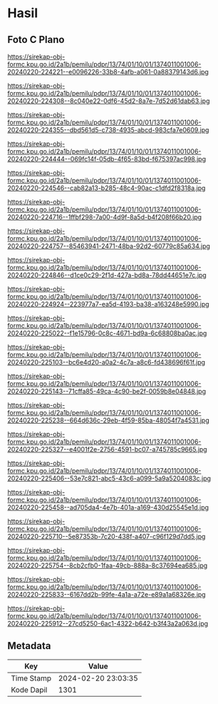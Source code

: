 # Hasil

## Foto C Plano

https://sirekap-obj-formc.kpu.go.id/2a1b/pemilu/pdpr/13/74/01/10/01/1374011001006-20240220-224221--e0096226-33b8-4afb-a061-0a88379143d6.jpg

https://sirekap-obj-formc.kpu.go.id/2a1b/pemilu/pdpr/13/74/01/10/01/1374011001006-20240220-224308--8c040e22-0df6-45d2-8a7e-7d52d61dab63.jpg

https://sirekap-obj-formc.kpu.go.id/2a1b/pemilu/pdpr/13/74/01/10/01/1374011001006-20240220-224355--dbd561d5-c738-4935-abcd-983cfa7e0609.jpg

https://sirekap-obj-formc.kpu.go.id/2a1b/pemilu/pdpr/13/74/01/10/01/1374011001006-20240220-224444--069fc14f-05db-4f65-83bd-f675397ac998.jpg

https://sirekap-obj-formc.kpu.go.id/2a1b/pemilu/pdpr/13/74/01/10/01/1374011001006-20240220-224546--cab82a13-b285-48c4-90ac-c1dfd2f8318a.jpg

https://sirekap-obj-formc.kpu.go.id/2a1b/pemilu/pdpr/13/74/01/10/01/1374011001006-20240220-224716--1ffbf298-7a00-4d9f-8a5d-b4f208f66b20.jpg

https://sirekap-obj-formc.kpu.go.id/2a1b/pemilu/pdpr/13/74/01/10/01/1374011001006-20240220-224757--85463941-2471-48ba-92d2-60779c85a634.jpg

https://sirekap-obj-formc.kpu.go.id/2a1b/pemilu/pdpr/13/74/01/10/01/1374011001006-20240220-224846--d1ce0c29-2f1d-427a-bd8a-78dd44651e7c.jpg

https://sirekap-obj-formc.kpu.go.id/2a1b/pemilu/pdpr/13/74/01/10/01/1374011001006-20240220-224924--223977a7-ea5d-4193-ba38-a163248e5990.jpg

https://sirekap-obj-formc.kpu.go.id/2a1b/pemilu/pdpr/13/74/01/10/01/1374011001006-20240220-225022--f1e15796-0c8c-4671-bd9a-6c68808ba0ac.jpg

https://sirekap-obj-formc.kpu.go.id/2a1b/pemilu/pdpr/13/74/01/10/01/1374011001006-20240220-225103--bc6e4d20-a0a2-4c7a-a8c6-fd438696f61f.jpg

https://sirekap-obj-formc.kpu.go.id/2a1b/pemilu/pdpr/13/74/01/10/01/1374011001006-20240220-225143--71cffa85-49ca-4c90-be2f-0059b8e04848.jpg

https://sirekap-obj-formc.kpu.go.id/2a1b/pemilu/pdpr/13/74/01/10/01/1374011001006-20240220-225238--664d636c-29eb-4f59-85ba-48054f7a4531.jpg

https://sirekap-obj-formc.kpu.go.id/2a1b/pemilu/pdpr/13/74/01/10/01/1374011001006-20240220-225327--e4001f2e-2756-4591-bc07-a745785c9665.jpg

https://sirekap-obj-formc.kpu.go.id/2a1b/pemilu/pdpr/13/74/01/10/01/1374011001006-20240220-225406--53e7c821-abc5-43c6-a099-5a9a5204083c.jpg

https://sirekap-obj-formc.kpu.go.id/2a1b/pemilu/pdpr/13/74/01/10/01/1374011001006-20240220-225458--ad705da4-4e7b-401a-a169-430d25545e1d.jpg

https://sirekap-obj-formc.kpu.go.id/2a1b/pemilu/pdpr/13/74/01/10/01/1374011001006-20240220-225710--5e87353b-7c20-438f-a407-c96f129d7dd5.jpg

https://sirekap-obj-formc.kpu.go.id/2a1b/pemilu/pdpr/13/74/01/10/01/1374011001006-20240220-225754--8cb2cfb0-1faa-49cb-888a-8c37694ea685.jpg

https://sirekap-obj-formc.kpu.go.id/2a1b/pemilu/pdpr/13/74/01/10/01/1374011001006-20240220-225833--6167dd2b-99fe-4a1a-a72e-e89a1a68326e.jpg

https://sirekap-obj-formc.kpu.go.id/2a1b/pemilu/pdpr/13/74/01/10/01/1374011001006-20240220-225912--27cd5250-6ac1-4322-b642-b3f43a2a063d.jpg


## Metadata

| Key        | Value               |
| ---------- | ------------------- |
| Time Stamp | 2024-02-20 23:03:35 |
| Kode Dapil | 1301                |



